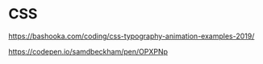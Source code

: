 # CSS

https://bashooka.com/coding/css-typography-animation-examples-2019/


https://codepen.io/samdbeckham/pen/OPXPNp
